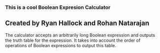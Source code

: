 ### This is a cool Boolean Expresion Calculator
## Created by Ryan Hallock and Rohan Natarajan

The calculator accepts an arbitrarily long Boolean expression and outputs the truth table for the expression.
It takes into account the order of operations of Boolean expressions to output this table.
